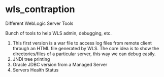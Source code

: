 # wls_contraption
Different WebLogic Server Tools

Bunch of tools to help WLS admin, debugging, etc.

1. This first version is a war file to access log files from remote client through an HTML file generated by WLS.
   The core idea is to show the directories/files of a particular server, this way we can debug easily.
2. JNDI tree printing
3. Oracle JDBC version from a Managed Server
4. Servers Health Status

